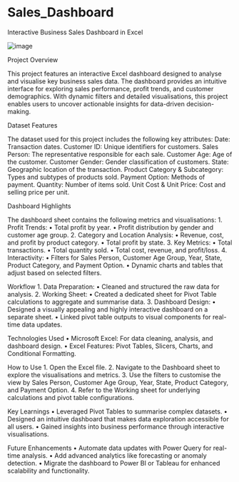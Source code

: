 # Sales_Dashboard

Interactive Business Sales Dashboard in Excel

![image](https://cdn.dribbble.com/users/1171108/screenshots/17556159/media/217d8103c9c85bff3288c9f73814d4a4.png)

Project Overview

This project features an interactive Excel dashboard designed to analyse and visualise key business sales data. The dashboard provides an intuitive interface for exploring sales performance, profit trends, and customer demographics. With dynamic filters and detailed visualisations, this project enables users to uncover actionable insights for data-driven decision-making.

Dataset Features

The dataset used for this project includes the following key attributes:
Date: Transaction dates.
Customer ID: Unique identifiers for customers.
Sales Person: The representative responsible for each sale.
Customer Age: Age of the customer.
Customer Gender: Gender classification of customers.
State: Geographic location of the transaction.
Product Category & Subcategory: Types and subtypes of products sold.
Payment Option: Methods of payment.
Quantity: Number of items sold.
Unit Cost & Unit Price: Cost and selling price per unit.

Dashboard Highlights

The dashboard sheet contains the following metrics and visualisations:
	1.	Profit Trends:
	•	Total profit by year.
	•	Profit distribution by gender and customer age group.
	2.	Category and Location Analysis:
	•	Revenue, cost, and profit by product category.
	•	Total profit by state.
	3.	Key Metrics:
	•	Total transactions.
	•	Total quantity sold.
	•	Total cost, revenue, and profit/loss.
	4.	Interactivity:
	•	Filters for Sales Person, Customer Age Group, Year, State, Product Category, and Payment Option.
	•	Dynamic charts and tables that adjust based on selected filters.

Workflow
	1.	Data Preparation:
	•	Cleaned and structured the raw data for analysis.
	2.	Working Sheet:
	•	Created a dedicated sheet for Pivot Table calculations to aggregate and summarise data.
	3.	Dashboard Design:
	•	Designed a visually appealing and highly interactive dashboard on a separate sheet.
	•	Linked pivot table outputs to visual components for real-time data updates.

Technologies Used
	•	Microsoft Excel: For data cleaning, analysis, and dashboard design.
	•	Excel Features: Pivot Tables, Slicers, Charts, and Conditional Formatting.

How to Use
	1.	Open the Excel file.
	2.	Navigate to the Dashboard sheet to explore the visualisations and metrics.
	3.	Use the filters to customise the view by Sales Person, Customer Age Group, Year, State, Product Category, and Payment Option.
	4.	Refer to the Working sheet for underlying calculations and pivot table configurations.

Key Learnings
	•	Leveraged Pivot Tables to summarise complex datasets.
	•	Designed an intuitive dashboard that makes data exploration accessible for all users.
	•	Gained insights into business performance through interactive visualisations.

Future Enhancements
	•	Automate data updates with Power Query for real-time analysis.
	•	Add advanced analytics like forecasting or anomaly detection.
	•	Migrate the dashboard to Power BI or Tableau for enhanced scalability and functionality.
